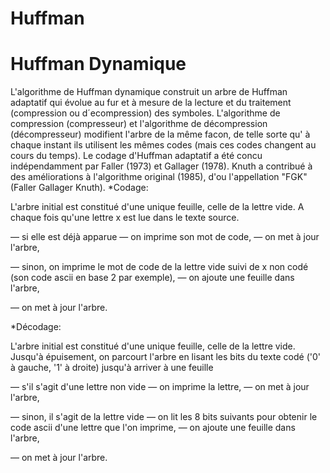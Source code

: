 # Huffman
# Huffman Dynamique
L'algorithme de Huffman dynamique construit un arbre de Huffman adaptatif qui évolue au fur et à mesure de la lecture et du traitement (compression ou d´ecompression) des symboles.
L'algorithme de compression (compresseur) et l'algorithme de décompression (décompresseur) modifient
l'arbre de la même facon, de telle sorte qu' à chaque instant ils utilisent les mêmes codes (mais ces codes
changent au cours du temps).
Le codage d'Huffman adaptatif a été concu indépendamment par Faller (1973) et Gallager (1978).
Knuth a contribué à des améliorations à l'algorithme original (1985), d'ou l'appellation "FGK" (Faller Gallager Knuth).
*Codage:

L'arbre initial est constitué d'une unique feuille, celle de la lettre vide. A
chaque fois qu'une lettre x est lue dans le texte source.

— si elle est déjà apparue
— on imprime son mot de code,
— on met à jour l'arbre,

— sinon, on imprime le mot de code de la lettre vide suivi de x non
codé (son code ascii en base 2 par exemple),
— on ajoute une feuille dans l'arbre,

— on met à jour l'arbre.

*Décodage:

L'arbre initial est constitué d'une unique feuille, celle de la lettre vide.
Jusqu'à épuisement, on parcourt l'arbre en lisant les bits du texte codé
('0' à gauche, '1' à droite) jusqu'à arriver à une feuille

— s'il s'agit d'une lettre non vide
— on imprime la lettre,
— on met à jour l'arbre,

— sinon, il s'agit de la lettre vide
— on lit les 8 bits suivants pour obtenir le code ascii d'une lettre
que l'on imprime,
— on ajoute une feuille dans l'arbre,

— on met à jour l'arbre.
